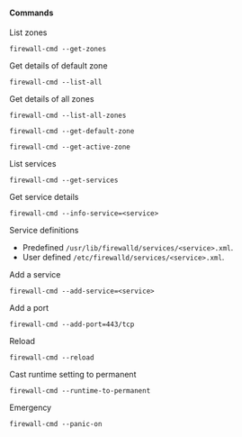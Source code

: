 #### Commands

List zones 
```
firewall-cmd --get-zones
```

Get details of default zone 
```
firewall-cmd --list-all
```

Get details of all zones 
```
firewall-cmd --list-all-zones
```

```
firewall-cmd --get-default-zone
```

```
firewall-cmd --get-active-zone
```

List services 
```
firewall-cmd --get-services
```

Get service details 
```
firewall-cmd --info-service=<service>
```

Service definitions
+ Predefined `/usr/lib/firewalld/services/<service>.xml`. 
+ User defined `/etc/firewalld/services/<service>.xml`.

Add a service 
```
firewall-cmd --add-service=<service>
```

Add a port 
```
firewall-cmd --add-port=443/tcp
```

Reload
```
firewall-cmd --reload
```

Cast runtime setting to permanent
```
firewall-cmd --runtime-to-permanent
```

Emergency 
```
firewall-cmd --panic-on
```


